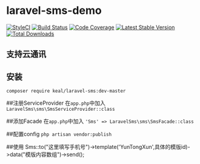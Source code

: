 # laravel-sms-demo
[![StyleCI](https://styleci.io/repos/58302704/shield)](https://styleci.io/repos/58302704)
[![Build Status](https://travis-ci.org/caikeal/laravel-sms-demo.svg?branch=master)](https://travis-ci.org/caikeal/laravel-sms-demo)
[![Code Coverage](https://scrutinizer-ci.com/g/caikeal/laravel-sms-demo/badges/coverage.png?b=master)](https://scrutinizer-ci.com/g/caikeal/laravel-sms-demo/?branch=master)
[![Latest Stable Version](https://img.shields.io/packagist/v/keal/laravel-sms.svg)](https://packagist.org/packages/keal/laravel-sms)
[![Total Downloads](https://img.shields.io/packagist/dt/keal/laravel-sms.svg)](https://packagist.org/packages/keal/laravel-sms)

## 支持云通讯
## 安装
`composer require keal/laravel-sms:dev-master`

##注册ServiceProvider
在`app.php`中加入
`LaravelSms\sms\SmsServiceProvider::class`

##添加Facade
在`app.php`中加入
`'Sms' => LaravelSms\sms\SmsFacade::class`

##配置config
`php artisan vendor:publish`

##使用
Sms::to("这里填写手机号")->template('YunTongXun',具体的模版id)->data("模版内容数组")->send();